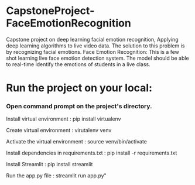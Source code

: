 # CapstoneProject-FaceEmotionRecognition
Capstone project on deep learning facial emotion recognition, Applying deep learning algorithms to live video data. The solution to this problem is by recognizing facial emotions. Face Emotion Recognition: This is a few shot learning live face emotion detection system. The model should be able to real-time identify the emotions of students in a live class.
# Run the project on your local:
### Open command prompt on the project's directory.
Install virtual environment : pip install virtualenv

Create virtual environment : virutalenv venv

Activate the virtual environment : source venv/bin/activate

Install dependencies in requirements.txt : pip install -r requirements.txt

Install Streamlit : pip install streamlit

Run the app.py file : streamlit run app.py"


